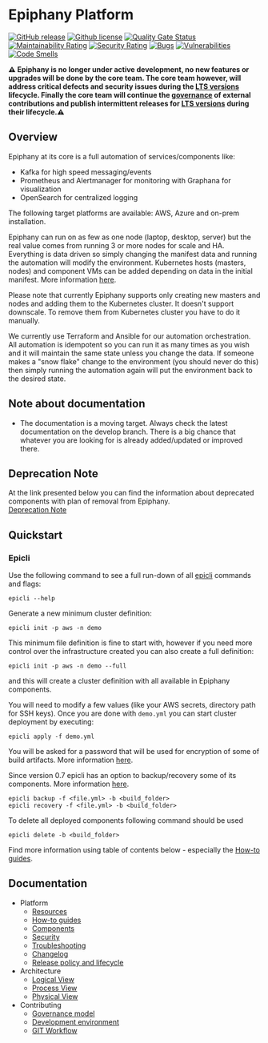 # Epiphany Platform
[![GitHub release](https://img.shields.io/github/v/release/hitachienergy/epiphany.svg)](https://github.com/hitachienergy/epiphany/releases)
[![Github license](https://img.shields.io/github/license/hitachienergy/epiphany)](https://github.com/hitachienergy/epiphany/releases)
[![Quality Gate Status](https://sonarcloud.io/api/project_badges/measure?project=hitachienergy_epiphany&metric=alert_status)](https://sonarcloud.io/summary/new_code?id=hitachienergy_epiphany)
[![Maintainability Rating](https://sonarcloud.io/api/project_badges/measure?project=hitachienergy_epiphany&metric=sqale_rating)](https://sonarcloud.io/summary/new_code?id=hitachienergy_epiphany)
[![Security Rating](https://sonarcloud.io/api/project_badges/measure?project=hitachienergy_epiphany&metric=security_rating)](https://sonarcloud.io/summary/new_code?id=hitachienergy_epiphany)
[![Bugs](https://sonarcloud.io/api/project_badges/measure?project=hitachienergy_epiphany&metric=bugs)](https://sonarcloud.io/summary/new_code?id=hitachienergy_epiphany)
[![Vulnerabilities](https://sonarcloud.io/api/project_badges/measure?project=hitachienergy_epiphany&metric=vulnerabilities)](https://sonarcloud.io/summary/new_code?id=hitachienergy_epiphany)
[![Code Smells](https://sonarcloud.io/api/project_badges/measure?project=hitachienergy_epiphany&metric=code_smells)](https://sonarcloud.io/summary/new_code?id=hitachienergy_epiphany)

**⚠️ Epiphany is no longer under active development, no new features or upgrades will be done by the core team. The core team however, will address critical defects and security issues during the [LTS versions](docs/home/LIFECYCLE.md) lifecycle. Finally the core team will continue the [governance](docs/home/GOVERNANCE.md) of external contributions and publish intermittent releases for [LTS versions](docs/home/LIFECYCLE.md) during their lifecycle.⚠️**

## Overview

Epiphany at its core is a full automation of services/components like:

- Kafka for high speed messaging/events
- Prometheus and Alertmanager for monitoring with Graphana for visualization
- OpenSearch for centralized logging

The following target platforms are available: AWS, Azure and on-prem installation.

Epiphany can run on as few as one node (laptop, desktop, server) but the real value comes from running 3 or more nodes for scale and HA. Everything is data driven so simply changing the manifest data and running the automation will modify the environment.
Kubernetes hosts (masters, nodes) and component VMs can be added depending on data in the initial manifest. More information [here](/docs/home/howto/CLUSTER.md#how-to-scale-or-cluster-components).

Please note that currently Epiphany supports only creating new masters and nodes and adding them to the Kubernetes cluster. It doesn't support downscale. To remove them from Kubernetes cluster you have to do it manually.

We currently use Terraform and Ansible for our automation orchestration. All automation is idempotent so you can run it as many times as you wish and it will maintain the same state unless you change the data. If someone makes a "snow flake" change to the environment (you should never do this) then simply running the automation again will put the environment back to the desired state.

## Note about documentation

- The documentation is a moving target. Always check the latest documentation on the develop branch. There is a big chance that whatever you are looking for is already added/updated or improved there.

## Deprecation Note

At the link presented below you can find the information about deprecated components with plan of removal from Epiphany.  
[Deprecation Note](docs/home/DEPRECATION-NOTE.md)

## Quickstart

### Epicli

Use the following command to see a full run-down of all [epicli](/docs/home/howto/PREREQUISITES.md#run-epicli-from-docker-image) commands and flags:

```shell
epicli --help
```

Generate a new minimum cluster definition:

```shell
epicli init -p aws -n demo
```

This minimum file definition is fine to start with, however if you need more control over the infrastructure created you can also create a full definition:

```shell
epicli init -p aws -n demo --full
```
and this will create a cluster definition with all available in Epiphany components.

You will need to modify a few values (like your AWS secrets, directory path for SSH keys). Once you are done with `demo.yml` you can start cluster deployment by executing:

```shell
epicli apply -f demo.yml
```
You will be asked for a password that will be used for encryption of some of build artifacts. More information [here](docs/home/howto/SECURITY.md#how-to-run-epicli-with-password).

Since version 0.7 epicli has an option to backup/recovery some of its components. More information [here](/docs/home/howto/BACKUP.md).
```shell
epicli backup -f <file.yml> -b <build_folder>
epicli recovery -f <file.yml> -b <build_folder>
```

To delete all deployed components following command should be used

```shell
epicli delete -b <build_folder>
```

Find more information using table of contents below - especially the [How-to guides](docs/home/HOWTO.md).

## Documentation

<!-- TOC -->

- Platform
  - [Resources](docs/home/RESOURCES.md)
  - [How-to guides](docs/home/HOWTO.md)
  - [Components](docs/home/COMPONENTS.md)
  - [Security](docs/home/SECURITY.md)
  - [Troubleshooting](docs/home/TROUBLESHOOTING.md)
  - [Changelog](CHANGELOG.md)
  - [Release policy and lifecycle](docs/home/LIFECYCLE.md)
- Architecture
  - [Logical View](docs/architecture/logical-view.md)
  - [Process View](docs/architecture/process-view.md)
  - [Physical View](docs/architecture/physical-view.md)
- Contributing
  - [Governance model](docs/home/GOVERNANCE.md)
  - [Development environment](docs/home/DEVELOPMENT.md)
  - [GIT Workflow](docs/home/GITWORKFLOW.md)

<!-- TOC -->
